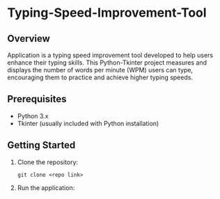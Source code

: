 # Typing-Speed-Improvement-Tool

## Overview

Application is a typing speed improvement tool developed to help users enhance their typing skills. This Python-Tkinter project measures and displays the number of words per minute (WPM) users can type, encouraging them to practice and achieve higher typing speeds.


## Prerequisites

- Python 3.x
- Tkinter (usually included with Python installation)

## Getting Started

1. Clone the repository:
   ```
   git clone <repo link>
   ```
2. Run the application:


